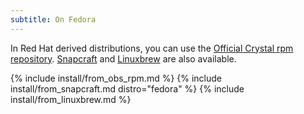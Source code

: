 ```yaml
---
subtitle: On Fedora
---
```


In Red Hat derived distributions, you can use the [Official Crystal rpm repository](#official-crystal-rpm-repository).
[Snapcraft](#snapcraft) and [Linuxbrew](#linuxbrew) are also available.

{% include install/from_obs_rpm.md %}
{% include install/from_snapcraft.md distro="fedora" %}
{% include install/from_linuxbrew.md %}
